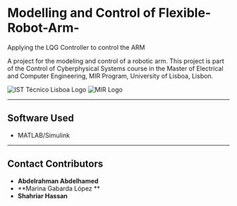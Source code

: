 #  Modelling and Control of Flexible-Robot-Arm-
Applying the LQG Controller to control the ARM


A project for the modeling and control of a robotic arm. This project is part of the Control of Cyberphysical Systems course in the Master of Electrical and Computer Engineering, MIR Program, University of Lisboa, Lisbon.

![IST Técnico Lisboa Logo](https://cqe.tecnico.ulisboa.pt/wp-content/uploads/2024/05/Instituto_Superior_Tecnico_Logo.png)
![MIR Logo](https://images.app.goo.gl/19ANbrYkeNgqSetC6)



---

## Software Used
- MATLAB/Simulink

---

## Contact Contributors
- **Abdelrahman Abdelhamed** 
- **Marina Gabarda López ** 
- **Shahriar Hassan** 
